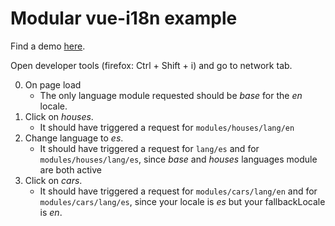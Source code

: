 # Modular vue-i18n example

Find a demo [here](https://javiertury.github.io/modular-vue-i18n-example/#/en).

Open developer tools (firefox: Ctrl + Shift + i) and go to network tab.

0. On page load
    - The only language module requested should be *base* for the *en* locale.
1. Click on *houses*.
    - It should have triggered a request for `modules/houses/lang/en`
2. Change language to *es*.
    - It should have triggered a request for `lang/es` and for `modules/houses/lang/es`, since *base* and *houses* languages module are both active
3. Click on *cars*.
    - It should have triggered a request for `modules/cars/lang/en` and for `modules/cars/lang/es`, since your locale is *es* but your fallbackLocale is *en*.
